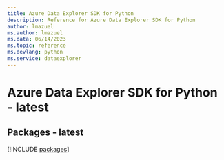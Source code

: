```yaml
---
title: Azure Data Explorer SDK for Python
description: Reference for Azure Data Explorer SDK for Python
author: lmazuel
ms.author: lmazuel
ms.data: 06/14/2023
ms.topic: reference
ms.devlang: python
ms.service: dataexplorer
---
```

# Azure Data Explorer SDK for Python - latest
## Packages - latest
[!INCLUDE [packages](data-explorer-index.md)]